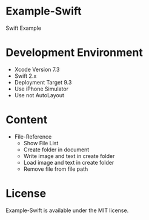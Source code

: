 # Example-Swift
Swift Example

# Development Environment
  - Xcode Version 7.3
  - Swift 2.x
  - Deployment Target 9.3
  - Use iPhone Simulator
  - Use not AutoLayout

# Content
* File-Reference
  - Show File List
  - Create folder in document
  - Write image and text in create folder
  - Load image and text in create folder
  - Remove file from file path


# License
Example-Swift is available under the MIT license.
